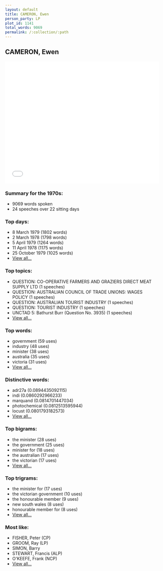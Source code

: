 ```yaml
---
layout: default
title: CAMERON, Ewen
person_party: LP
plot_id: 1141
total_words: 9069
permalink: /:collection/:path
---
```


## CAMERON, Ewen

<iframe width="100%" height="400" frameborder="0" scrolling="no" src="//plot.ly/~wragge/1141.embed"></iframe>


### Summary for the 1970s:

* 9069 words spoken
* 24 speeches over 22 sitting days


### Top days:

* 8 March 1979 (1802 words)
* 2 March 1978 (1798 words)
* 5 April 1979 (1264 words)
* 11 April 1978 (1175 words)
* 25 October 1979 (1025 words)
* [View all...](days/)


### Top topics:

* QUESTION: CO-OPERATIVE FARMERS AND GRAZIERS DIRECT MEAT SUPPLY LTD (1 speeches)
* QUESTION: AUSTRALIAN COUNCIL OF TRADE UNIONS: WAGES POLICY (1 speeches)
* QUESTION: AUSTRALIAN TOURIST INDUSTRY (1 speeches)
* QUESTION: TOURIST INDUSTRY (1 speeches)
* UNCTAD 5: Bathurst Burr (Question No. 3935) (1 speeches)
* [View all...](topics/)


### Top words:

* government (59 uses)
* industry (48 uses)
* minister (38 uses)
* australia (35 uses)
* victoria (31 uses)
* [View all...](words/)


### Distinctive words:

* adr27a (0.0894435092115)
* indi (0.0860292966233)
* marquand (0.0814701447034)
* photochemical (0.0812513595944)
* locust (0.0801793182573)
* [View all...](sig_words/)


### Top bigrams:

* the minister (28 uses)
* the government (25 uses)
* minister for (18 uses)
* the australian (17 uses)
* the victorian (17 uses)
* [View all...](bigrams/)


### Top trigrams:

* the minister for (17 uses)
* the victorian government (10 uses)
* the honourable member (9 uses)
* new south wales (8 uses)
* honourable member for (8 uses)
* [View all...](trigrams/)


### Most like:

* FISHER, Peter (CP)
* GROOM, Ray (LP)
* SIMON, Barry 
* STEWART, Francis (ALP)
* O'KEEFE, Frank (NCP)
* [View all...](similarities/)
